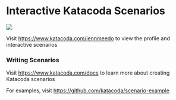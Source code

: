 # Interactive Katacoda Scenarios

[![](http://shields.katacoda.com/katacoda/jennmeedo/count.svg)](https://www.katacoda.com/jennmeedo "Get your profile on Katacoda.com")

Visit https://www.katacoda.com/jennmeedo to view the profile and interactive scenarios

### Writing Scenarios
Visit https://www.katacoda.com/docs to learn more about creating Katacoda scenarios

For examples, visit https://github.com/katacoda/scenario-example
